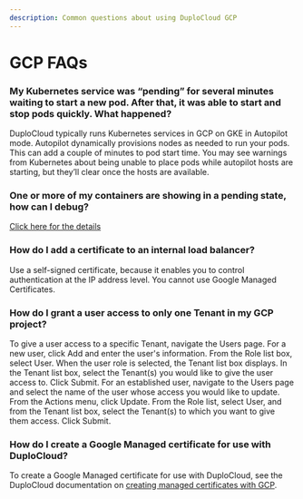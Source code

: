 ```yaml
---
description: Common questions about using DuploCloud GCP
---
```


# GCP FAQs

### My Kubernetes service was “pending” for several minutes waiting to start a new pod. After that, it was able to start and stop pods quickly. What happened?

DuploCloud typically runs Kubernetes services in GCP on GKE in Autopilot mode. Autopilot dynamically provisions nodes as needed to run your pods. This can add a couple of minutes to pod start time. You may see warnings from Kubernetes about being unable to place pods while autopilot hosts are starting, but they’ll clear once the hosts are available.

### One or more of my containers are showing in a pending state, how can I debug? <a href="#id-7-toc-title" id="id-7-toc-title"></a>

[Click here for the details](../aws-user-guide/aws-faq.md#7-toc-title)

### How do I add a certificate to an internal load balancer?

Use a self-signed certificate, because it enables you to control authentication at the IP address level. You cannot use Google Managed Certificates.

### How do I grant a user access to only one Tenant in my GCP project?

To give a user access to a specific Tenant, navigate the Users page. For a new user, click Add and enter the user's information. From the Role list box, select User. When the user role is selected, the Tenant list box displays. In the Tenant list box, select the Tenant(s) you would like to give the user access to. Click Submit. For an established user, navigate to the Users page and select the name of the user whose access you would like to update. From the Actions menu, click Update. From the Role list, select User, and from the Tenant list box, select the Tenant(s) to which you want to give them access. Click Submit.&#x20;

### How do I create a Google Managed certificate for use with DuploCloud?&#x20;

To create a Google Managed certificate for use with DuploCloud, see the DuploCloud documentation on [creating managed certificates with GCP](prerequisites/create-managed-ssl-certificates-for-gcp.md).

